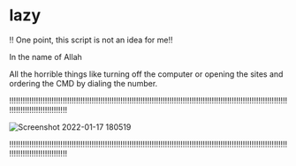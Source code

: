 # lazy
!! One point, this script is not an idea for me!!

In the name of Allah

All the horrible things like turning off the computer or opening the sites and ordering the CMD by dialing the number.

!!!!!!!!!!!!!!!!!!!!!!!!!!!!!!!!!!!!!!!!!!!!!!!!!!!!!!!!!!!!!!!!!!!!!!!!!!!!!!!!!!!!!!!!!!!!!!!!!!!!!!!!!!!!!!!!!!!!!!!!!!!!!!!!!!!!!!!!!!!!!!!!!!!!!!!

![Screenshot 2022-01-17 180519](https://user-images.githubusercontent.com/86854694/149789020-0690e77c-872a-4dc5-8da4-24a071fc5cfb.png)

!!!!!!!!!!!!!!!!!!!!!!!!!!!!!!!!!!!!!!!!!!!!!!!!!!!!!!!!!!!!!!!!!!!!!!!!!!!!!!!!!!!!!!!!!!!!!!!!!!!!!!!!!!!!!!!!!!!!!!!!!!!!!!!!!!!!!!!!!!!!!!!!!!!!!!!

